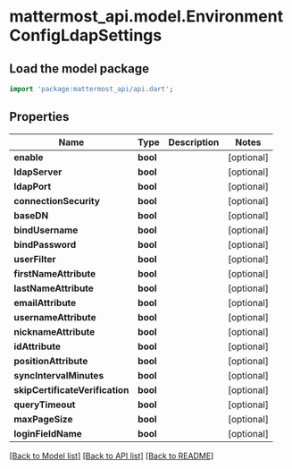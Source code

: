 # mattermost_api.model.EnvironmentConfigLdapSettings

## Load the model package
```dart
import 'package:mattermost_api/api.dart';
```

## Properties
Name | Type | Description | Notes
------------ | ------------- | ------------- | -------------
**enable** | **bool** |  | [optional] 
**ldapServer** | **bool** |  | [optional] 
**ldapPort** | **bool** |  | [optional] 
**connectionSecurity** | **bool** |  | [optional] 
**baseDN** | **bool** |  | [optional] 
**bindUsername** | **bool** |  | [optional] 
**bindPassword** | **bool** |  | [optional] 
**userFilter** | **bool** |  | [optional] 
**firstNameAttribute** | **bool** |  | [optional] 
**lastNameAttribute** | **bool** |  | [optional] 
**emailAttribute** | **bool** |  | [optional] 
**usernameAttribute** | **bool** |  | [optional] 
**nicknameAttribute** | **bool** |  | [optional] 
**idAttribute** | **bool** |  | [optional] 
**positionAttribute** | **bool** |  | [optional] 
**syncIntervalMinutes** | **bool** |  | [optional] 
**skipCertificateVerification** | **bool** |  | [optional] 
**queryTimeout** | **bool** |  | [optional] 
**maxPageSize** | **bool** |  | [optional] 
**loginFieldName** | **bool** |  | [optional] 

[[Back to Model list]](../README.md#documentation-for-models) [[Back to API list]](../README.md#documentation-for-api-endpoints) [[Back to README]](../README.md)


